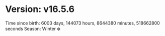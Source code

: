 # Version: v16.5.6
Time since birth: 6003 days, 144073 hours, 8644380 minutes, 518662800 seconds
Season: Winter ❄️
